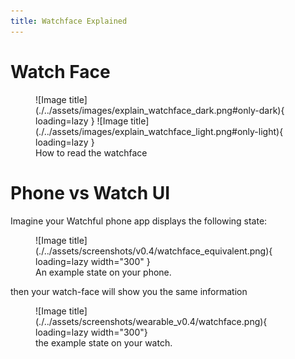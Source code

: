 ```yaml
---
title: Watchface Explained
---
```


# Watch Face

<figure markdown>
![Image title](./../assets/images/explain_watchface_dark.png#only-dark){ loading=lazy }
![Image title](./../assets/images/explain_watchface_light.png#only-light){ loading=lazy }
  <figcaption>How to read the watchface</figcaption>
</figure>

# Phone vs Watch UI

Imagine your Watchful phone app displays the following state:

<figure markdown>
![Image title](./../assets/screenshots/v0.4/watchface_equivalent.png){ loading=lazy width="300" }
  <figcaption>An example state on your phone.</figcaption>
</figure>

then your watch-face will show you the same information

<figure markdown>
![Image title](./../assets/screenshots/wearable_v0.4/watchface.png){ loading=lazy width="300"}
  <figcaption>the example state on your watch.</figcaption>
</figure>

